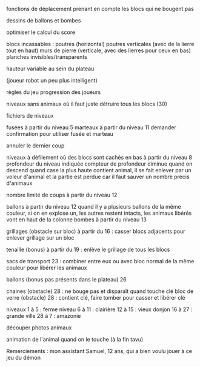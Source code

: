 fonctions de déplacement prenant en compte les blocs  qui ne bougent pas

dessins de ballons et bombes

optimiser le calcul du score

blocs incassables : poutres (horizontal)
		    poutres verticales (avec de la lierre tout en haut)
	            murs de pierre (verticale, avec des lierres pour ceux en bas)
		    planches
		    invisibles/transparents

hauteur variable au sein du plateau

(joueur robot un peu plus intelligent)

règles du jeu
progression des joueurs

niveaux sans animaux où il faut juste détruire tous les blocs (30)

fichiers de niveaux

fusées à partir du niveau 5
marteaux à partir du niveau 11
demander confirmation pour utiliser fusée et marteau

annuler le dernier coup

niveaux à défilement où des blocs sont cachés en bas
à partir du niveau 8
profondeur du niveau indiquée
compteur de profondeur diminue quand on descend
quand case la plus haute contient animal, il se fait enlever par un voleur d'animal et la partie est perdue car il faut sauver un nombre précis d'animaux

nombre limité de coups à partir du niveau 12

ballons à partir du niveau 12
quand il y a plusieurs ballons de la même couleur, si on en explose un, les autres restent intacts, les animaux libérés vont en haut de la colonne
bombes à partir du niveau 13

grillages (obstacle sur bloc) à partir du 16 : casser blocs adjacents pour enlever grillage sur un bloc

tenaille (bonus) à partir du 19 : enlève le grillage de tous les blocs

sacs de transport 23 : combiner entre eux ou avec bloc normal de la même couleur pour libérer les animaux

ballons (bonus pas présents dans le plateau) 26

chaines (obstacle) 28 : ne bouge pas et disparaît quand touche clé
bloc de verre (obstacle) 28 : contient clé, faire tomber pour casser et libérer clé

niveaux 1 à 5 : ferme
niveau 6 à 11 : clairière
12 à 15 : vieux donjon
16 à 27 : grande ville
28 à ? : amazonie

découper photos animaux

animation de l'animal quand on le touche (à la fin tavu)


Remerciements :
mon assistant Samuel, 12 ans, qui a bien voulu jouer à ce jeu du démon